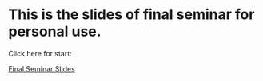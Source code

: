 # This is the slides of final seminar for personal use.

Click here for start:

[Final Seminar Slides](https://mooooolee.github.io/final_seminar/final_seminar/html)
 
